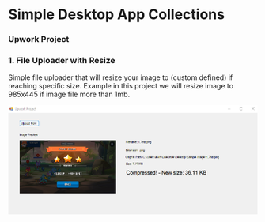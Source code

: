 # Simple Desktop App Collections
### Upwork Project

### 1. File Uploader with Resize

Simple file uploader that will resize your image to (custom defined) if reaching specific size.
Example in this project we will resize image to 985x445 if image file more than 1mb.

![alt text](https://github.com/alvinmlna/UpworkProject-Simple-Desktop-App/blob/master/ReadMe%20Images/FileUpload%20with%20Resize/UI.png?raw=true)

